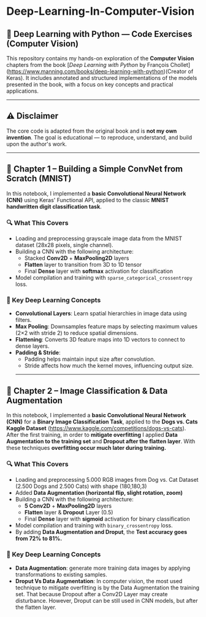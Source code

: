 # Deep-Learning-In-Computer-Vision

## 🧠 Deep Learning with Python — Code Exercises (Computer Vision)

This repository contains my hands-on exploration of the **Computer Vision** chapters from the book [_Deep Learning with Python_ by François Chollet] (https://www.manning.com/books/deep-learning-with-python)(Creator of Keras). It includes annotated and structured implementations of the models presented in the book, with a focus on key concepts and practical applications.

---

## ⚠️ Disclaimer
The core code is adapted from the original book and is **not my own invention**. The goal is educational — to reproduce, understand, and build upon the author's work.

---

## 📘 Chapter 1 – Building a Simple ConvNet from Scratch (MNIST)

In this notebook, I implemented a **basic Convolutional Neural Network (CNN)** using Keras' Functional API, applied to the classic **MNIST handwritten digit classification task**.

### 🔍 What This Covers

- Loading and preprocessing grayscale image data from the MNIST dataset (28x28 pixels, single channel).
- Building a CNN with the following architecture:
  - Stacked **Conv2D** + **MaxPooling2D** layers
  - **Flatten** layer to transition from 3D to 1D tensor
  - Final **Dense** layer with **softmax** activation for classification
- Model compilation and training with `sparse_categorical_crossentropy` loss.

### 🧠 Key Deep Learning Concepts

- **Convolutional Layers**: Learn spatial hierarchies in image data using filters.
- **Max Pooling**: Downsamples feature maps by selecting maximum values (2×2 with stride 2) to reduce spatial dimensions.
- **Flattening**: Converts 3D feature maps into 1D vectors to connect to dense layers.
- **Padding & Stride**:
  - Padding helps maintain input size after convolution.
  - Stride affects how much the kernel moves, influencing output size.
  ---
## 📘 Chapter 2 – Image Classification & Data Augmentation
In this notebook, I implemented a **basic Convolutional Neural Network (CNN)** for a **Binary Image Classification Task**, applied to the **Dogs vs. Cats Kaggle Dataset** (https://www.kaggle.com/competitions/dogs-vs-cats). After the first training, in order to **mitigate overfitting** I applied **Data Augmentation to the training set** and **Dropout after the flatten layer**. With these techniques **overfitting occur much later during training.**

### 🔍 What This Covers
- Loading and preprocessing 5.000 RGB images from Dog vs. Cat Dataset (2.500 Dogs and 2.500 Cats) with shape (180,180,3)
- Added **Data Augmentation (horizontal flip, slight rotation, zoom)**
- Building a CNN with the following architecture:
  - **5 Conv2D** + **MaxPooling2D** layers
  - **Flatten** layer & **Dropout** Layer (0.5)
  - Final **Dense** layer with **sigmoid** activation for binary classification
- Model compilation and training with `binary_crossentropy` loss.
- By adding **Data Augmentation and Droput**, the **Test accuracy goes from 72% to 81%.**
### 🧠 Key Deep Learning Concepts
- **Data Augmentation**: generate more training data images by applying transformations to existing samples.
- **Droput Vs Data Augmentation**: In computer vision, the most used technique to mitigate overfitting is by the Data Augmentation the training set. That because Dropout after a Conv2D Layer may create disturbance. However, Droput can be still used in CNN models, but after the flatten layer.
